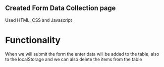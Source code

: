 ## Created Form Data Collection page

<p>Used HTML, CSS and Javascript</p>

# Functionality
<p>When we will submit the form the enter data will be added to the table, also to the localStorage and we can also delete the items from the table</p>
